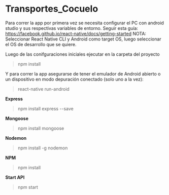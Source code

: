 # Transportes_Cocuelo
Para correr la app por primera vez se necesita configurar el PC con android studio y sus respectivas variables de entorno.
Seguir esta guía: https://facebook.github.io/react-native/docs/getting-started
NOTA: Seleccionar React Native CLI y Android como target OS, luego seleccionar el OS de desarrollo que se quiere.

Luego de las conifguraciones iniciales ejecutar en la carpeta del proyecto

  >npm install

Y para correr la app asegurarse de tener el emulador de Android abierto o un dispositivo en modo depuración conectado (solo uno a la vez):
 
  >react-native run-android
  
**Express**

>npm install express --save

**Mongoose**

>npm install mongoose

**Nodemon**

>npm install -g nodemon

**NPM**

>npm install

**Start API**

>npm start

